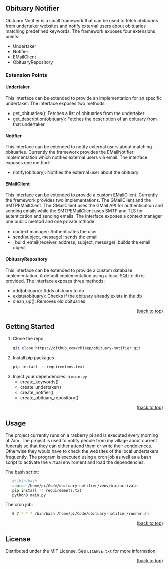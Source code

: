 <div id="top"></div>
<!-- ABOUT THE PROJECT -->

## Obituary Notifier

Obituary Notifier is a small framework that can be used to fetch obitauries from undertaker websites and notify external users about obituaries matching predefined keywords. The framework exposes four extensions points:

* Undertaker
* Notifier
* EMailClient
* ObituaryRepository

### Extension Points
#### Undertaker
This interface can be extended to provide an implementation for an specific undertaker. The interface exposes two methods:

* get_obituaries(): Fetches a list of obituaries from the undertaker
* get_description(obituary): Fetches the description of an obituary from that undertaker

#### Notifier
This interface can be extended to notify external users about matching obituaries. Currently the framework provides the EMailNotifier implementation which notifies external users via email. The interface exposes one method:

* notify(obituary): Notifies the external user about the obituary

#### EMailClient
This interface can be extended to provide a custom EMailClient. Currently the framework provides two implementations. The GMailClient and the SMTPEMailClient. The GMailClient uses the GMail API for authentication and sending emails while the SMTPEMailClient uses SMTP and TLS for autentication and sending emails. The Interface exposes a context manager one public mehtod and one private mthode:

* context manager: Authenticates the user
* send(subject, message): sends the email
* _build_email(receiver_address, subject, message): builds the email object

#### ObituaryRepository
This interface can be extended to provide a custom database implementation. A default implementation using a local SQLite db is provided. The interface exposes three methods:

* add(obituary): Adds obituary to db
* exists(obituary): Checks if the obituary already exists in the db
* clean_up(): Removes old obituaries

<p align="right">(<a href="#top">back to top</a>)</p>


<!-- GETTING STARTED -->
## Getting Started
1. Clone the repo
   ```sh
   git clone https://github.com/rMieep/obituary-notifier.git
   ```
2. Install pip packages
   ```sh
   pip install -r requiremtens.text
   ```
3. Inject your dependencies in `main.py`
   * create_keywords()
   * create_undertaker()
   * create_notifier()
   * create_obituary_repository()

<p align="right">(<a href="#top">back to top</a>)</p>


<!-- USAGE EXAMPLES -->
## Usage

The project currently runs on a rasberry pi and is executed every morning at 7am. The project is used to notify people from my village about current funerals so that they can either attend them or write their condolences. Otherwise they would have to check the websites of the local undertakers frequently. The program is executed using a cron job as well as a bash script to activate the virtual enviroment and load the dependencies.

The bash script:
```sh
   #!/bin/bash
   source /home/pi/Code/obituary-notifier/venv/bin/activate
   pip install -r requirements.txt
   python3 main.py
   ```
The cron job:
```sh
   0 7 * * * /bin/bash /home/pi/Code/obituary-notifier/runner.sh
   ```

<p align="right">(<a href="#top">back to top</a>)</p>


<!-- LICENSE -->
## License

Distributed under the MIT License. See `LICENSE.txt` for more information.

<p align="right">(<a href="#top">back to top</a>)</p>

